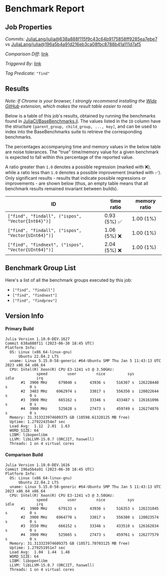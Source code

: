 # Benchmark Report

## Job Properties

*Commits:* [JuliaLang/julia@638a888f115f9c43c64b9175858ff9285ea7ebe7](https://github.com/JuliaLang/julia/commit/638a888f115f9c43c64b9175858ff9285ea7ebe7) vs [JuliaLang/julia@196a5b4a91d216eb3ca08fbc8788b41a111d7af5](https://github.com/JuliaLang/julia/commit/196a5b4a91d216eb3ca08fbc8788b41a111d7af5)

*Comparison Diff:* [link](https://github.com/JuliaLang/julia/compare/196a5b4a91d216eb3ca08fbc8788b41a111d7af5..638a888f115f9c43c64b9175858ff9285ea7ebe7)

*Triggered By:* [link](https://github.com/JuliaLang/julia/pull/50337#issuecomment-1615099962)

*Tag Predicate:* `"find"`

## Results

*Note: If Chrome is your browser, I strongly recommend installing the [Wide GitHub](https://chrome.google.com/webstore/detail/wide-github/kaalofacklcidaampbokdplbklpeldpj?hl=en)
extension, which makes the result table easier to read.*

Below is a table of this job's results, obtained by running the benchmarks found in
[JuliaCI/BaseBenchmarks.jl](https://github.com/JuliaCI/BaseBenchmarks.jl). The values
listed in the `ID` column have the structure `[parent_group, child_group, ..., key]`,
and can be used to index into the BaseBenchmarks suite to retrieve the corresponding
benchmarks.

The percentages accompanying time and memory values in the below table are noise tolerances. The "true"
time/memory value for a given benchmark is expected to fall within this percentage of the reported value.

A ratio greater than `1.0` denotes a possible regression (marked with :x:), while a ratio less
than `1.0` denotes a possible improvement (marked with :white_check_mark:). Only significant results - results
that indicate possible regressions or improvements - are shown below (thus, an empty table means that all
benchmark results remained invariant between builds).

| ID | time ratio | memory ratio |
|----|------------|--------------|
| `["find", "findall", ("ispos", "Vector{Int64}")]` | 0.93 (5%) :white_check_mark: | 1.00 (1%)  |
| `["find", "findall", ("ispos", "Vector{UInt64}")]` | 1.06 (5%) :x: | 1.00 (1%)  |
| `["find", "findnext", ("ispos", "Vector{UInt64}")]` | 2.04 (5%) :x: | 1.00 (1%)  |

## Benchmark Group List

Here's a list of all the benchmark groups executed by this job:

- `["find", "findall"]`
- `["find", "findnext"]`
- `["find", "findprev"]`

## Version Info

#### Primary Build

```
Julia Version 1.10.0-DEV.1627
Commit 638a888f11 (2023-06-30 18:45 UTC)
Platform Info:
  OS: Linux (x86_64-linux-gnu)
      Ubuntu 22.04.2 LTS
  uname: Linux 5.15.0-58-generic #64-Ubuntu SMP Thu Jan 5 11:43:13 UTC 2023 x86_64 x86_64
  CPU: Intel(R) Xeon(R) CPU E3-1241 v3 @ 3.50GHz: 
              speed         user         nice          sys         idle          irq
       #1  3900 MHz     679040 s      43936 s     516307 s  126228440 s          0 s
       #2  3483 MHz    6962974 s      33017 s     556350 s  120022644 s          0 s
       #3  3900 MHz     665162 s      33346 s     433487 s  126161096 s          0 s
       #4  3900 MHz     525628 s      27473 s     459749 s  126274876 s          0 s
  Memory: 31.313323974609375 GB (10598.61328125 MB free)
  Uptime: 1.279224354e7 sec
  Load Avg:  1.12  2.01  1.63
  WORD_SIZE: 64
  LIBM: libopenlibm
  LLVM: libLLVM-15.0.7 (ORCJIT, haswell)
  Threads: 1 on 4 virtual cores

```

#### Comparison Build

```
Julia Version 1.10.0-DEV.1616
Commit 196a5b4a91 (2023-06-30 18:45 UTC)
Platform Info:
  OS: Linux (x86_64-linux-gnu)
      Ubuntu 22.04.2 LTS
  uname: Linux 5.15.0-58-generic #64-Ubuntu SMP Thu Jan 5 11:43:13 UTC 2023 x86_64 x86_64
  CPU: Intel(R) Xeon(R) CPU E3-1241 v3 @ 3.50GHz: 
              speed         user         nice          sys         idle          irq
       #1  3900 MHz     679133 s      43936 s     516353 s  126231045 s          0 s
       #2  3900 MHz    6964770 s      33017 s     556380 s  120023574 s          0 s
       #3  3550 MHz     666152 s      33346 s     433510 s  126162834 s          0 s
       #4  3900 MHz     525665 s      27473 s     459761 s  126277579 s          0 s
  Memory: 31.313323974609375 GB (10571.70703125 MB free)
  Uptime: 1.279251951e7 sec
  Load Avg:  1.04  1.44  1.48
  WORD_SIZE: 64
  LIBM: libopenlibm
  LLVM: libLLVM-15.0.7 (ORCJIT, haswell)
  Threads: 1 on 4 virtual cores

```

